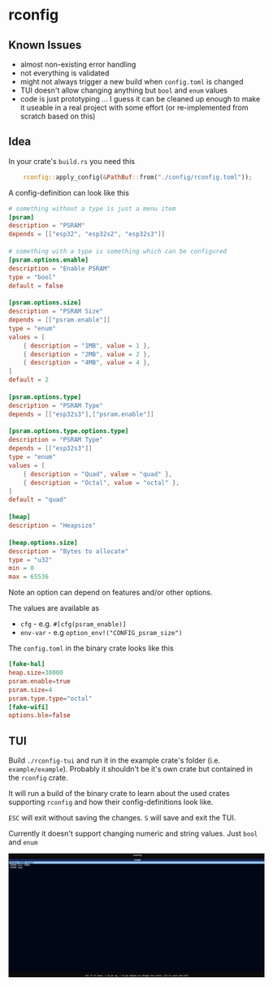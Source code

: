 # rconfig

## Known Issues
- almost non-existing error handling
- not everything is validated
- might not always trigger a new build when `config.toml` is changed
- TUI doesn't allow changing anything but `bool` and `enum` values
- code is just prototyping ... I guess it can be cleaned up enough to make it useable in a real project with some effort (or re-implemented from scratch based on this)

## Idea

In your crate's `build.rs` you need this
```rust
    rconfig::apply_config(&PathBuf::from("./config/rconfig.toml"));
```

A config-definition can look like this
```toml
# something without a type is just a menu item
[psram]
description = "PSRAM"
depends = [["esp32", "esp32s2", "esp32s3"]]

# something with a type is something which can be configured
[psram.options.enable]
description = "Enable PSRAM"
type = "bool"
default = false

[psram.options.size]
description = "PSRAM Size"
depends = [["psram.enable"]]
type = "enum"
values = [
    { description = "1MB", value = 1 },
    { description = "2MB", value = 2 },
    { description = "4MB", value = 4 },
]
default = 2

[psram.options.type]
description = "PSRAM Type"
depends = [["esp32s3"],["psram.enable"]]

[psram.options.type.options.type]
description = "PSRAM Type"
depends = [["esp32s3"]]
type = "enum"
values = [
    { description = "Quad", value = "quad" },
    { description = "Octal", value = "octal" },
]
default = "quad"

[heap]
description = "Heapsize"

[heap.options.size]
description = "Bytes to allocate"
type = "u32"
min = 0
max = 65536
```

Note an option can depend on features and/or other options.

The values are available as
- `cfg` - e.g. `#[cfg(psram_enable)]`
- `env-var` - e.g `option_env!("CONFIG_psram_size")`

The `config.toml` in the binary crate looks like this
```toml
[fake-hal]
heap.size=30000
psram.enable=true
psram.size=4
psram.type.type="octal"
[fake-wifi]
options.ble=false
```

## TUI

Build `./rconfig-tui` and run it in the example crate's folder (i.e. `example/example`). Probably it shouldn't be it's own crate but contained in the `rconfig` crate.

It will run a build of the binary crate to learn about the used crates supporting `rconfig` and how their config-definitions look like.

`ESC` will exit without saving the changes.
`S` will save and exit the TUI.

Currently it doesn't support changing numeric and string values. Just `bool` and `enum`

![TUI](./doc/tui.png)
